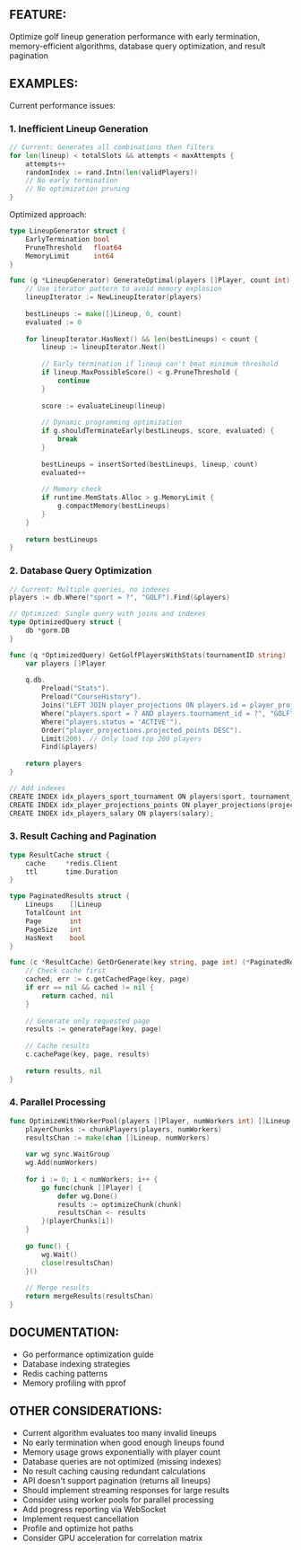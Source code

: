 ## FEATURE:

Optimize golf lineup generation performance with early termination, memory-efficient algorithms, database query optimization, and result pagination

## EXAMPLES:

Current performance issues:

### 1. Inefficient Lineup Generation
```go
// Current: Generates all combinations then filters
for len(lineup) < totalSlots && attempts < maxAttempts {
    attempts++
    randomIndex := rand.Intn(len(validPlayers))
    // No early termination
    // No optimization pruning
}
```

Optimized approach:
```go
type LineupGenerator struct {
    EarlyTermination bool
    PruneThreshold   float64
    MemoryLimit      int64
}

func (g *LineupGenerator) GenerateOptimal(players []Player, count int) []Lineup {
    // Use iterator pattern to avoid memory explosion
    lineupIterator := NewLineupIterator(players)
    
    bestLineups := make([]Lineup, 0, count)
    evaluated := 0
    
    for lineupIterator.HasNext() && len(bestLineups) < count {
        lineup := lineupIterator.Next()
        
        // Early termination if lineup can't beat minimum threshold
        if lineup.MaxPossibleScore() < g.PruneThreshold {
            continue
        }
        
        score := evaluateLineup(lineup)
        
        // Dynamic programming optimization
        if g.shouldTerminateEarly(bestLineups, score, evaluated) {
            break
        }
        
        bestLineups = insertSorted(bestLineups, lineup, count)
        evaluated++
        
        // Memory check
        if runtime.MemStats.Alloc > g.MemoryLimit {
            g.compactMemory(bestLineups)
        }
    }
    
    return bestLineups
}
```

### 2. Database Query Optimization
```go
// Current: Multiple queries, no indexes
players := db.Where("sport = ?", "GOLF").Find(&players)

// Optimized: Single query with joins and indexes
type OptimizedQuery struct {
    db *gorm.DB
}

func (q *OptimizedQuery) GetGolfPlayersWithStats(tournamentID string) []Player {
    var players []Player
    
    q.db.
        Preload("Stats").
        Preload("CourseHistory").
        Joins("LEFT JOIN player_projections ON players.id = player_projections.player_id").
        Where("players.sport = ? AND players.tournament_id = ?", "GOLF", tournamentID).
        Where("players.status = 'ACTIVE'").
        Order("player_projections.projected_points DESC").
        Limit(200). // Only load top 200 players
        Find(&players)
        
    return players
}

// Add indexes
CREATE INDEX idx_players_sport_tournament ON players(sport, tournament_id);
CREATE INDEX idx_player_projections_points ON player_projections(projected_points DESC);
CREATE INDEX idx_players_salary ON players(salary);
```

### 3. Result Caching and Pagination
```go
type ResultCache struct {
    cache     *redis.Client
    ttl       time.Duration
}

type PaginatedResults struct {
    Lineups    []Lineup
    TotalCount int
    Page       int
    PageSize   int
    HasNext    bool
}

func (c *ResultCache) GetOrGenerate(key string, page int) (*PaginatedResults, error) {
    // Check cache first
    cached, err := c.getCachedPage(key, page)
    if err == nil && cached != nil {
        return cached, nil
    }
    
    // Generate only requested page
    results := generatePage(key, page)
    
    // Cache results
    c.cachePage(key, page, results)
    
    return results, nil
}
```

### 4. Parallel Processing
```go
func OptimizeWithWorkerPool(players []Player, numWorkers int) []Lineup {
    playerChunks := chunkPlayers(players, numWorkers)
    resultsChan := make(chan []Lineup, numWorkers)
    
    var wg sync.WaitGroup
    wg.Add(numWorkers)
    
    for i := 0; i < numWorkers; i++ {
        go func(chunk []Player) {
            defer wg.Done()
            results := optimizeChunk(chunk)
            resultsChan <- results
        }(playerChunks[i])
    }
    
    go func() {
        wg.Wait()
        close(resultsChan)
    }()
    
    // Merge results
    return mergeResults(resultsChan)
}
```

## DOCUMENTATION:

- Go performance optimization guide
- Database indexing strategies
- Redis caching patterns
- Memory profiling with pprof

## OTHER CONSIDERATIONS:

- Current algorithm evaluates too many invalid lineups
- No early termination when good enough lineups found
- Memory usage grows exponentially with player count
- Database queries are not optimized (missing indexes)
- No result caching causing redundant calculations
- API doesn't support pagination (returns all lineups)
- Should implement streaming responses for large results
- Consider using worker pools for parallel processing
- Add progress reporting via WebSocket
- Implement request cancellation
- Profile and optimize hot paths
- Consider GPU acceleration for correlation matrix
